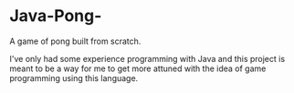 # Java-Pong-
A game of pong built from scratch. 

I've only had some experience programming with Java and this project is meant to be a way for me
to get more attuned with the idea of game programming using this language. 
